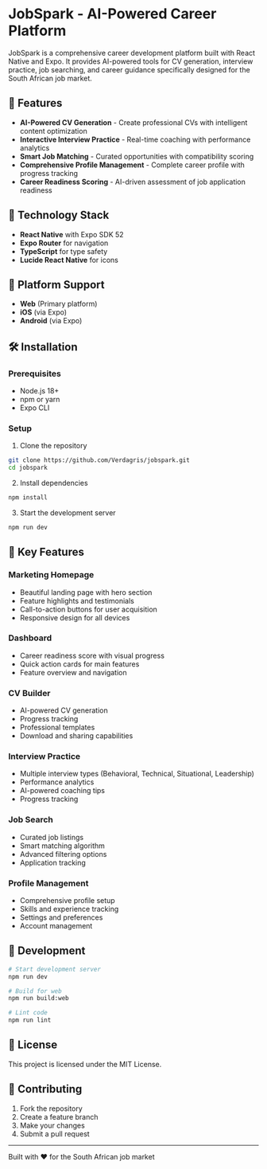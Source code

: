 # JobSpark - AI-Powered Career Platform

JobSpark is a comprehensive career development platform built with React Native and Expo. It provides AI-powered tools for CV generation, interview practice, job searching, and career guidance specifically designed for the South African job market.

## 🌟 Features

- **AI-Powered CV Generation** - Create professional CVs with intelligent content optimization
- **Interactive Interview Practice** - Real-time coaching with performance analytics
- **Smart Job Matching** - Curated opportunities with compatibility scoring
- **Comprehensive Profile Management** - Complete career profile with progress tracking
- **Career Readiness Scoring** - AI-driven assessment of job application readiness

## 🚀 Technology Stack

- **React Native** with Expo SDK 52
- **Expo Router** for navigation
- **TypeScript** for type safety
- **Lucide React Native** for icons

## 📱 Platform Support

- **Web** (Primary platform)
- **iOS** (via Expo)
- **Android** (via Expo)

## 🛠 Installation

### Prerequisites
- Node.js 18+ 
- npm or yarn
- Expo CLI

### Setup
1. Clone the repository
```bash
git clone https://github.com/Verdagris/jobspark.git
cd jobspark
```

2. Install dependencies
```bash
npm install
```

3. Start the development server
```bash
npm run dev
```

## 🎯 Key Features

### Marketing Homepage
- Beautiful landing page with hero section
- Feature highlights and testimonials
- Call-to-action buttons for user acquisition
- Responsive design for all devices

### Dashboard
- Career readiness score with visual progress
- Quick action cards for main features
- Feature overview and navigation

### CV Builder
- AI-powered CV generation
- Progress tracking
- Professional templates
- Download and sharing capabilities

### Interview Practice
- Multiple interview types (Behavioral, Technical, Situational, Leadership)
- Performance analytics
- AI-powered coaching tips
- Progress tracking

### Job Search
- Curated job listings
- Smart matching algorithm
- Advanced filtering options
- Application tracking

### Profile Management
- Comprehensive profile setup
- Skills and experience tracking
- Settings and preferences
- Account management

## 🔧 Development

```bash
# Start development server
npm run dev

# Build for web
npm run build:web

# Lint code
npm run lint
```

## 📄 License

This project is licensed under the MIT License.

## 🤝 Contributing

1. Fork the repository
2. Create a feature branch
3. Make your changes
4. Submit a pull request

---

Built with ❤️ for the South African job market